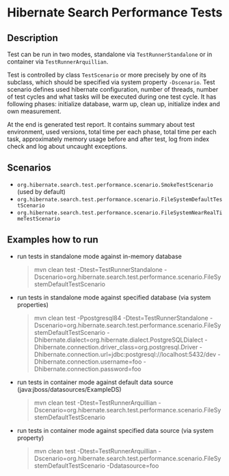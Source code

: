 Hibernate Search Performance Tests
==================================

## Description

Test can be run in two modes, standalone via `TestRunnerStandalone` or in container via `TestRunnerArquillian`.

Test is controlled by class `TestScenario` or more precisely by one of its subclass, 
which should be specified via system property `-Dscenario`. 
Test scenario defines used hibernate configuration, number of threads, number of test cycles and what tasks will be executed during one test cycle. 
It has following phases: initialize database, warm up, clean up, initialize index and own measurement.

At the end is generated test report. It contains summary about test environment, used versions, 
total time per each phase, total time per each task, approximately memory usage before and after test, 
log from index check and log about uncaught exceptions.


## Scenarios

- `org.hibernate.search.test.performance.scenario.SmokeTestScenario` (used by default)
- `org.hibernate.search.test.performance.scenario.FileSystemDefaultTestScenario`
- `org.hibernate.search.test.performance.scenario.FileSystemNearRealTimeTestScenario`
 

## Examples how to run

- run tests in standalone mode against in-memory database

    > mvn clean test -Dtest=TestRunnerStandalone 
                     -Dscenario=org.hibernate.search.test.performance.scenario.FileSystemDefaultTestScenario

- run tests in standalone mode against specified database (via system properties)

    > mvn clean test -Ppostgresql84
                     -Dtest=TestRunnerStandalone 
                     -Dscenario=org.hibernate.search.test.performance.scenario.FileSystemDefaultTestScenario
                     -Dhibernate.dialect=org.hibernate.dialect.PostgreSQLDialect
                     -Dhibernate.connection.driver_class=org.postgresql.Driver
                     -Dhibernate.connection.url=jdbc:postgresql://localhost:5432/dev
                     -Dhibernate.connection.username=foo
                     -Dhibernate.connection.password=foo
                     
- run tests in container mode against default data source (java:jboss/datasources/ExampleDS)

    > mvn clean test -Dtest=TestRunnerArquillian
                     -Dscenario=org.hibernate.search.test.performance.scenario.FileSystemDefaultTestScenario 

- run tests in container mode against specified data source (via system property)                     
    
    > mvn clean test -Dtest=TestRunnerArquillian
                     -Dscenario=org.hibernate.search.test.performance.scenario.FileSystemDefaultTestScenario 
                     -Ddatasource=foo
